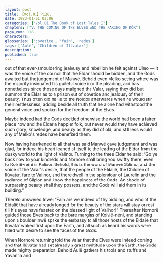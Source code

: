 ```yaml
---
layout: post
title: 【Vol.01】P126.
date: 1983-01-01 02:06
categories: ["Vol.01 The Book of Lost Tales I"]
chapters: ["V. THE COMING OF THE ELVES AND THE MAKING OF KÔR"]
page_num: 126
characters: 
glossaries: ['covetice', 'fain', 'redes']
tags: ['Aulë', 'Children of Ilúvatar']
description: 
published: true
---
```


<p style="text-indent: 0;">
out of that ever-smouldering jealousy and rebellion he felt against Ulmo — it was the voice of the council that the Eldar should be bidden, and the Gods awaited but the judgement of Manwë. Behold even Melko seeing where was the majority insinuated his guileful voice into the pleading, and has nonetheless since those days maligned the Valar, saying they did but summon the Eldar as to a prison out of covetice and jealousy of their beauty. Thus often did he lie to the Noldoli afterwards when he would stir their restlessness, adding beside all truth that he alone had withstood the general voice and spoken for the freedom of the Elves.
</p>

Maybe indeed had the Gods decided otherwise the world had been a fairer place now and the Eldar a happier folk, but never would they have achieved such glory, knowledge, and beauty as they did of old, and still less would any of Melko's redes have benefited them.

Now having hearkened to all that was said Manwë gave judgement and was glad, for indeed his heart leaned of itself to the leading of the Eldar from the dusky world to the light of Valinor. Turning to the three Eldar he said: “Go ye back now to your kindreds and Nornorë shall bring you swiftly there, even to Koivië-néni in Palisor. Behold, this is the word of Manwë Súlimo, and the voice of the Valar's desire, that the people of the Eldalië, the Children of Ilúvatar, fare to Valinor, and there dwell in the splendour of Laurelin and the radiance of Silpion and know the happiness of the Gods. An abode of surpassing beauty shall they possess, and the Gods will aid them in its building.”

Thereto answered Inwë: “Fain are we indeed of thy bidding, and who of the Eldalië that have already longed for the beauty of the stars will stay or rest till his eyes have feasted on the blessed light of Valinor!” Thereafter Nornorë guided those Elves back to the bare margins of Koivië-néni, and standing upon a boulder Inwë spake the embassy to all those hosts of the Eldalië that Ilúvatar waked first upon the Earth, and all such as heard his words were filled with desire to see the faces of the Gods.

When Nornorë returning told the Valar that the Elves were indeed coming and that Ilúvatar had set already a great multitude upon the Earth, the Gods made mighty preparation. Behold Aulë gathers his tools and stuffs and Yavanna and

